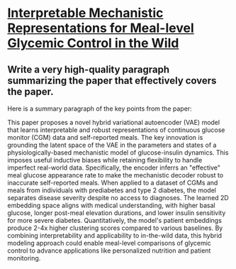 # [Interpretable Mechanistic Representations for Meal-level Glycemic   Control in the Wild](https://arxiv.org/abs/2312.03344)

## Write a very high-quality paragraph summarizing the paper that effectively covers the paper.

 Here is a summary paragraph of the key points from the paper:

This paper proposes a novel hybrid variational autoencoder (VAE) model that learns interpretable and robust representations of continuous glucose monitor (CGM) data and self-reported meals. The key innovation is grounding the latent space of the VAE in the parameters and states of a physiologically-based mechanistic model of glucose-insulin dynamics. This imposes useful inductive biases while retaining flexibility to handle imperfect real-world data. Specifically, the encoder inferrs an "effective" meal glucose appearance rate to make the mechanistic decoder robust to inaccurate self-reported meals. When applied to a dataset of CGMs and meals from individuals with prediabetes and type 2 diabetes, the model separates disease severity despite no access to diagnoses. The learned 2D embedding space aligns with medical understanding, with higher basal glucose, longer post-meal elevation durations, and lower insulin sensitivity for more severe diabetes. Quantitatively, the model's patient embeddings produce 2-4x higher clustering scores compared to various baselines. By combining interpretability and applicability to in-the-wild data, this hybrid modeling approach could enable meal-level comparisons of glycemic control to advance applications like personalized nutrition and patient monitoring.
